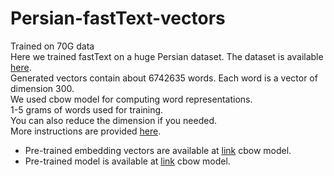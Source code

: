 # Persian-fastText-vectors
 Trained on 70G data
 <br/>
Here we trained fastText on a huge Persian dataset. The dataset is available [here](https://github.com/persiannlp/persian-raw-text).
<br/>
Generated vectors contain about 6742635 words. Each word is a vector of dimension 300.
<br/>
We used cbow model for computing word representations.
<br/>
1-5 grams of words used for training.
<br/>
You can also reduce the dimension if you needed.
<br/>
More instructions are provided [here](https://fasttext.cc/docs/en/support.html).
<br/>
* Pre-trained embedding vectors are available at [link](https://www.kaggle.com/datasets/pegahshams/persian-fasttext-vectors-trained-on-70g-data) cbow model.
* Pre-trained model is available at [link](https://www.kaggle.com/datasets/pegahshams/persian-fasttext-model-trained-on-70g-data-cbow) cbow model.
